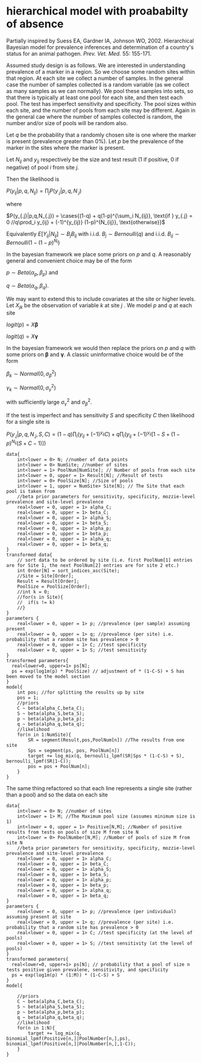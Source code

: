 # hierarchical model with proababilty of absence

Partially inspired by Suess EA, Gardner IA, Johnson WO, 2002. Hierarchical Bayesian model for prevalence inferences and determination of a country's status for an animal pathogen. *Prev. Vet. Med.* 55: 155-171.

Assumed study design is as follows. We are interested in understanding prevalence of a marker in a region. So we choose some random sites within that region. At each site we collect a number of samples. In the general case the number of samples collected is a random variable (as we collect as many samples as we can normally). We pool these samples into sets, so that there is typically at least one pool for each site, and then test each pool. The test has imperfect sensitivity and specificity. The pool sizes within each site, and the number of pools from each site may be different.  Again in the general cae where the number of samples collected is random, the number and/or size of pools will be random also.

Let $q$ be the probability that a randomly chosen site is one where the marker is present (prevalence greater than 0%). Let $p$ be the prevalence of the marker in the sites where the marker is present.

Let $N_{ij}$ and $y_{ij}$ respectively be the size and test result (1 if positive, 0 if negative) of pool $i$ from site $j$. 

Then the likelihood is

$P(y_{ij}|p,q,N_{ij}) = \prod_j P(y_{.j}|p,q,N_{.j})$

where

$P(y_{.j}|p,q,N_{.j}) = \cases{(1-q) + q(1-p)^{\sum_i N_{ij}}, \text{if } y_{.j} = 0 //q\prod_i y_{ij} + (-1)^{y_{ij}} (1-p)^{N_{ij}}, \text{otherwise}}$  

Equivalently  $E[Y_{ij}|N_{ij}] \sim B_{j} B_{ij}$ with i.i.d. $B_{j} \sim Bernoulli(q)$ and i.i.d. $B_{ij} \sim Bernoulli(1-(1-p)^{N_i})$ 

In the bayesian framework we place some priors on $p$ and $q$. A reasonably general and convenient choice may be of the form

$p \sim Beta(\alpha_p,\beta_p)$ and

$q \sim Beta(\alpha_q, \beta_q)$.

We may want to extend this to include covariates at the site or higher levels. Let $X_{jk}$ be the observation of variable $k$ at site $j$ . We model $p$ and $q$ at each site

$logit(p) = X \mathbf{\beta}$

$logit(q) = X \mathbf{\gamma}$

In the bayesian framework we would then replace the priors on $p$ and $q$ with some priors on $\mathbf{\beta}$ and $\mathbf{\gamma}$. A classic uninformative choice would be of the form

$\beta_k \sim Normal(0,\sigma_{\beta}^2)$

$\gamma_k \sim Normal(0,\sigma_{\gamma}^2)$

with sufficiently large $\sigma_{\gamma}^2$ and $\sigma_{\beta}^2$.



If the test is imperfect and has sensitivity $S$ and specificity $C$ then likelihood for a single site is

$P(y_{.j}|p,q,N_{.j},S,C) = (1-q) \prod_i (y_{ij} + (-1)^{y_{ij}} C) +  q \prod_i( y_{ij} + (-1)^{y_{ij}} [1 - S + (1-p)^{N_{ij}} (S+C-1)])$  

```{stan}
data{
	int<lower = 0> N; //number of data points
	int<lower = 0> NumSite; //number of sites
	int<lower = 1> PoolNum[NumSite]; // Number of pools from each site
	int<lower = 0, upper = 1> Result[N]; //Result of tests
	int<lower = 0> PoolSize[N]; //Size of pools 
	int<lower = 1, upper = NumSite> Site[N]; // The Site that each pool is taken from 
	//beta prior parameters for sensitivity, specificity, mozzie-level prevalence and site-level prevalence
	real<lower = 0, upper = 1> alpha_C;
	real<lower = 0, upper = 1> beta_C;
	real<lower = 0, upper = 1> alpha_S;
	real<lower = 0, upper = 1> beta_S;
	real<lower = 0, upper = 1> alpha_p;
	real<lower = 0, upper = 1> beta_p;
	real<lower = 0, upper = 1> alpha_q;
	real<lower = 0, upper = 1> beta_q;
}
transformed data{
	// sort data to be ordered by site (i.e. first PoolNum[1] entries are for Site 1, the next PoolNum[2] entries are for site 2 etc.)
	int Order[N] = sort_indices_asc(Site);
	//Site = Site[Order];
	Result = Result[Order]; 
	PoolSize = PoolSize[Order];
	//int k = 0;
	//for(s in Site){
	//	if(s != k)
	//}
}
parameters {
	real<lower = 0, upper = 1> p; //prevalence (per sample) assuming present
	real<lower = 0, upper = 1> q; //prevalence (per site) i.e. probability that a random site has prevalence > 0
	real<lower = 0, upper = 1> C; //test specificity
	real<lower = 0, upper = 1> S; //test sensitivity
}
transformed parameters{
  real<lower=0, upper=1> ps[N];
  ps = exp(log1m(p) * PoolSize) // adjustment of * (1-C-S) + S has been moved to the model section
}
model{
	int pos; //for splitting the results up by site
	pos = 1;
	//priors
	C ~ beta(alpha_C,beta_C);
	S ~ beta(alpha_S,beta_S);
	p ~ beta(alpha_p,beta_p);
	q ~ beta(alpha_q,beta_q);
	//likelihood
	for(n in 1:NumSite){
		SR = segment(Result,pos,PoolNum[n]) //The results from one site
		Sps = segment(ps, pos, PoolNum[n]) 
		target += log_mix(q, bernoulli_lpmf(SR|Sps * (1-C-S) + S), bernoulli_lpmf(SR|1-C));
		pos = pos + PoolNum[n];
	}
}

```

The same thing refactored so that each line represents a single site (rather than a pool) and so the data on each site 

```{stan}
data{
	int<lower = 0> N; //number of sites
	int<lower = 1> M; //The Maximum pool size (assumes minimum size is 1)
	int<lower = 0, upper = 1> Positive[N,M]; //Number of positive results from tests on pools of size M from site N 
	int<lower = 0> PoolNumber[N,M]; //Number of pools of size M from site N  
	//beta prior parameters for sensitivity, specificity, mozzie-level prevalence and site-level prevalence
	real<lower = 0, upper = 1> alpha_C;
	real<lower = 0, upper = 1> beta_C;
	real<lower = 0, upper = 1> alpha_S;
	real<lower = 0, upper = 1> beta_S;
	real<lower = 0, upper = 1> alpha_p;
	real<lower = 0, upper = 1> beta_p;
	real<lower = 0, upper = 1> alpha_q;
	real<lower = 0, upper = 1> beta_q;
}
parameters {
	real<lower = 0, upper = 1> p; //prevalence (per individual) assuming present at site
	real<lower = 0, upper = 1> q; //prevalence (per site) i.e. probability that a random site has prevalence > 0
	real<lower = 0, upper = 1> C; //test specificity (at the level of pools)
	real<lower = 0, upper = 1> S; //test sensitivity (at the level of pools)
}
transformed parameters{
  real<lower=0, upper=1> ps[N]; // probability that a pool of size n tests positive given prevalene, sensitivity, and specificity
  ps = exp(log1m(p) * (1:M)) * (1-C-S) + S 
}
model{

	//priors
	C ~ beta(alpha_C,beta_C);
	S ~ beta(alpha_S,beta_S);
	p ~ beta(alpha_p,beta_p);
	q ~ beta(alpha_q,beta_q);
	//likelihood
	for(n in 1:N){
		target += log_mix(q, binomial_lpmf(Positive[n,]|PoolNumber[n,],ps), binomial_lpmf(Positive[n,]|PoolNumber[n,],1-C));
	}
}
```







